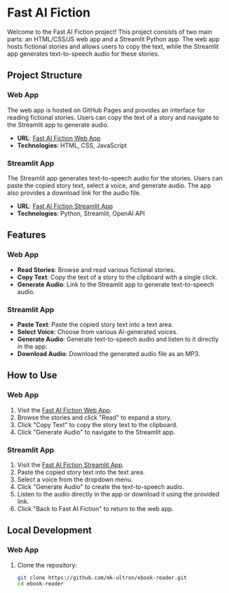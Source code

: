 # Fast AI Fiction

Welcome to the Fast AI Fiction project! This project consists of two main parts: an HTML/CSS/JS web app and a Streamlit Python app. The web app hosts fictional stories and allows users to copy the text, while the Streamlit app generates text-to-speech audio for these stories.

## Project Structure

### Web App

The web app is hosted on GitHub Pages and provides an interface for reading fictional stories. Users can copy the text of a story and navigate to the Streamlit app to generate audio.

- **URL**: [Fast AI Fiction Web App](https://mk-ultron.github.io/ebook-reader/)
- **Technologies**: HTML, CSS, JavaScript

### Streamlit App

The Streamlit app generates text-to-speech audio for the stories. Users can paste the copied story text, select a voice, and generate audio. The app also provides a download link for the audio file.

- **URL**: [Fast AI Fiction Streamlit App](https://tts-reader.streamlit.app/)
- **Technologies**: Python, Streamlit, OpenAI API

## Features

### Web App
- **Read Stories**: Browse and read various fictional stories.
- **Copy Text**: Copy the text of a story to the clipboard with a single click.
- **Generate Audio**: Link to the Streamlit app to generate text-to-speech audio.

### Streamlit App
- **Paste Text**: Paste the copied story text into a text area.
- **Select Voice**: Choose from various AI-generated voices.
- **Generate Audio**: Generate text-to-speech audio and listen to it directly in the app.
- **Download Audio**: Download the generated audio file as an MP3.

## How to Use

### Web App
1. Visit the [Fast AI Fiction Web App](https://mk-ultron.github.io/ebook-reader/).
2. Browse the stories and click "Read" to expand a story.
3. Click "Copy Text" to copy the story text to the clipboard.
4. Click "Generate Audio" to navigate to the Streamlit app.

### Streamlit App
1. Visit the [Fast AI Fiction Streamlit App](https://tts-reader.streamlit.app/).
2. Paste the copied story text into the text area.
3. Select a voice from the dropdown menu.
4. Click "Generate Audio" to create the text-to-speech audio.
5. Listen to the audio directly in the app or download it using the provided link.
6. Click "Back to Fast AI Fiction" to return to the web app.

## Local Development

### Web App
1. Clone the repository:
   ```sh
   git clone https://github.com/mk-ultron/ebook-reader.git
   cd ebook-reader
